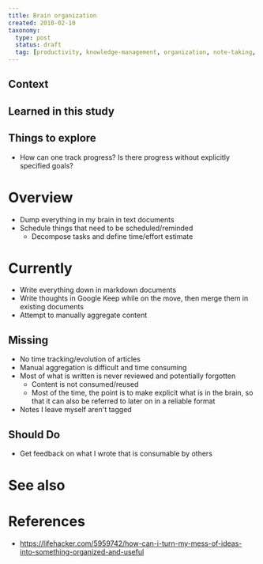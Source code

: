 ```yaml
---
title: Brain organization
created: 2018-02-10
taxonomy:
  type: post
  status: draft
  tag: [productivity, knowledge-management, organization, note-taking, processes, personal-development]
---
```


## Context

## Learned in this study

## Things to explore
* How can one track progress? Is there progress without explicitly specified goals?

# Overview
* Dump everything in my brain in text documents
* Schedule things that need to be scheduled/reminded
	* Decompose tasks and define time/effort estimate

# Currently
* Write everything down in markdown documents
* Write thoughts in Google Keep while on the move, then merge them in existing documents
* Attempt to manually aggregate content

## Missing
* No time tracking/evolution of articles
* Manual aggregation is difficult and time consuming
* Most of what is written is never reviewed and potentially forgotten
	* Content is not consumed/reused
	* Most of the time, the point is to make explicit what is in the brain, so that it can also be referred to later on in a reliable format
* Notes I leave myself aren't tagged

## Should Do
* Get feedback on what I wrote that is consumable by others

# See also

# References
* https://lifehacker.com/5959742/how-can-i-turn-my-mess-of-ideas-into-something-organized-and-useful
